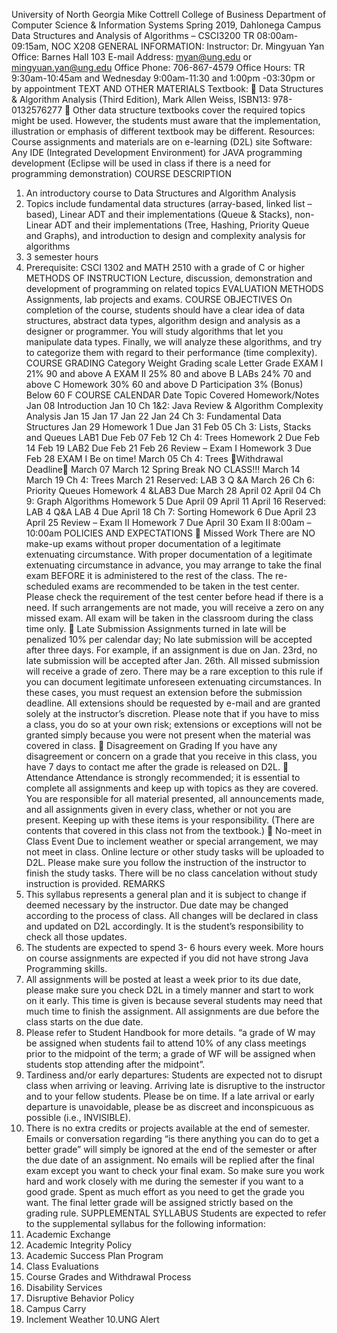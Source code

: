 University of North Georgia
Mike Cottrell College of Business
Department of Computer Science & Information Systems
Spring 2019, Dahlonega Campus
Data Structures and Analysis of Algorithms – CSCI3200
TR 08:00am-09:15am, NOC X208
GENERAL INFORMATION:
Instructor: Dr. Mingyuan Yan
Office: Barnes Hall 103
E-mail Address: myan@ung.edu or mingyuan.yan@ung.edu
Office Phone: 706-867-4579
Office Hours: TR 9:30am-10:45am and Wednesday 9:00am-11:30 and 1:00pm -03:30pm
or by appointment
TEXT AND OTHER MATERIALS
Textbook:
 Data Structures & Algorithm Analysis (Third Edition), Mark Allen Weiss, ISBN13: 978-0132576277
 Other data structure textbooks cover the required topics might be used. However,
the students must aware that the implementation, illustration or emphasis of different
textbook may be different.
Resources: Course assignments and materials are on e-learning (D2L) site
Software: Any IDE (Integrated Development Environment) for JAVA programming
development (Eclipse will be used in class if there is a need for programming
demonstration)
COURSE DESCRIPTION
1. An introductory course to Data Structures and Algorithm Analysis
2. Topics include fundamental data structures (array-based, linked list – based), Linear
ADT and their implementations (Queue & Stacks), non-Linear ADT and their
implementations (Tree, Hashing, Priority Queue and Graphs), and introduction to
design and complexity analysis for algorithms
3. 3 semester hours
4. Prerequisite: CSCI 1302 and MATH 2510 with a grade of C or higher
METHODS OF INSTRUCTION
Lecture, discussion, demonstration and development of programming on related topics
EVALUATION METHODS
Assignments, lab projects and exams. 
COURSE OBJECTIVES
On completion of the course, students should have a clear idea of data structures, abstract
data types, algorithm design and analysis as a designer or programmer. You will study
algorithms that let you manipulate data types. Finally, we will analyze these algorithms,
and try to categorize them with regard to their performance (time complexity).
COURSE GRADING
Category Weight Grading scale Letter Grade
EXAM I 21% 90 and above A
EXAM II 25% 80 and above B
LABs 24% 70 and above C
Homework 30% 60 and above D
Participation 3% (Bonus) Below 60 F
COURSE CALENDAR
Date Topic Covered Homework/Notes
Jan 08 Introduction
Jan 10
Ch 1&2:
Java Review & Algorithm Complexity
Analysis
Jan 15
Jan 17
Jan 22
Jan 24 Ch 3: Fundamental Data Structures
Jan 29 Homework 1 Due
Jan 31
Feb 05 Ch 3: Lists, Stacks and Queues LAB1 Due
Feb 07
Feb 12
Ch 4: Trees
Homework 2 Due
Feb 14
Feb 19 LAB2 Due
Feb 21
Feb 26 Review – Exam I Homework 3 Due
Feb 28 EXAM I Be on time!
March 05
Ch 4: Trees
Withdrawal Deadline
March 07
March 12
Spring Break NO CLASS!!! March 14
March 19 Ch 4: Trees
March 21 Reserved: LAB 3 Q &A
March 26
Ch 6: Priority Queues
Homework 4 &LAB3 Due
March 28
April 02
April 04
Ch 9: Graph Algorithms
Homework 5 Due
April 09
April 11
April 16 Reserved: LAB 4 Q&A LAB 4 Due
April 18 Ch 7: Sorting Homework 6 Due
April 23
April 25 Review – Exam II Homework 7 Due
April 30 Exam II 8:00am – 10:00am 
POLICIES AND EXPECTATIONS
 Missed Work
There are NO make-up exams without proper documentation of a legitimate
extenuating circumstance. With proper documentation of a legitimate extenuating
circumstance in advance, you may arrange to take the final exam BEFORE it is
administered to the rest of the class. The re-scheduled exams are recommended to
be taken in the test center. Please check the requirement of the test center before
head if there is a need. If such arrangements are not made, you will receive a zero
on any missed exam. All exam will be taken in the classroom during the class
time only.
 Late Submission
Assignments turned in late will be penalized 10% per calendar day; No late
submission will be accepted after three days. For example, if an assignment is due
on Jan. 23rd, no late submission will be accepted after Jan. 26th. All missed
submission will receive a grade of zero. There may be a rare exception to this rule if
you can document legitimate unforeseen extenuating circumstances. In these cases,
you must request an extension before the submission deadline. All extensions should
be requested by e-mail and are granted solely at the instructor’s discretion. Please
note that if you have to miss a class, you do so at your own risk; extensions or
exceptions will not be granted simply because you were not present when the
material was covered in class.
 Disagreement on Grading
If you have any disagreement or concern on a grade that you receive in this class,
you have 7 days to contact me after the grade is released on D2L.
 Attendance
Attendance is strongly recommended; it is essential to complete all assignments and
keep up with topics as they are covered. You are responsible for all material
presented, all announcements made, and all assignments given in every class,
whether or not you are present. Keeping up with these items is your responsibility.
(There are contents that covered in this class not from the textbook.)
 No-meet in Class Event
Due to inclement weather or special arrangement, we may not meet in class. Online
lecture or other study tasks will be uploaded to D2L. Please make sure you follow
the instruction of the instructor to finish the study tasks. There will be no class
cancelation without study instruction is provided. 
REMARKS
1. This syllabus represents a general plan and it is subject to change if deemed
necessary by the instructor. Due date may be changed according to the process of
class. All changes will be declared in class and updated on D2L accordingly. It is
the student’s responsibility to check all those updates.
2. The students are expected to spend 3- 6 hours every week. More hours on course
assignments are expected if you did not have strong Java Programming skills.
3. All assignments will be posted at least a week prior to its due date, please make sure
you check D2L in a timely manner and start to work on it early. This time is given
is because several students may need that much time to finish the assignment. All
assignments are due before the class starts on the due date.
4. Please refer to Student Handbook for more details. “a grade of W may be
assigned when students fail to attend 10% of any class meetings prior to the
midpoint of the term; a grade of WF will be assigned when students stop
attending after the midpoint”.
5. Tardiness and/or early departures: Students are expected not to disrupt class when
arriving or leaving. Arriving late is disruptive to the instructor and to your fellow
students. Please be on time. If a late arrival or early departure is unavoidable, please
be as discreet and inconspicuous as possible (i.e., INVISIBLE).
6. There is no extra credits or projects available at the end of semester. Emails or
conversation regarding “is there anything you can do to get a better grade” will
simply be ignored at the end of the semester or after the due date of an assignment.
No emails will be replied after the final exam except you want to check your final
exam. So make sure you work hard and work closely with me during the semester if
you want to a good grade. Spent as much effort as you need to get the grade you
want. The final letter grade will be assigned strictly based on the grading rule.
SUPPLEMENTAL SYLLABUS
Students are expected to refer to the supplemental syllabus for the following information:
1. Academic Exchange
2. Academic Integrity Policy
3. Academic Success Plan Program
4. Class Evaluations
5. Course Grades and Withdrawal Process
6. Disability Services
7. Disruptive Behavior Policy
8. Campus Carry
9. Inclement Weather
10.UNG Alert
